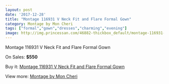 ```yaml
---
layout: post
date: '2017-12-28'
title: "Montage 116931 V Neck Fit and Flare Formal Gown"
category: Montage by Mon Cheri
tags: ["formal","gown","dresses","charming","evening"]
image: http://img.princessan.com/46882-thickbox_default/montage-116931-v-neck-fit-and-flare-formal-gown.jpg
---
```

Montage 116931 V Neck Fit and Flare Formal Gown

On Sales: **$550**
<a href="https://www.princessan.com/en/montage-by-mon-cheri/21413-montage-116931-v-neck-fit-and-flare-formal-gown.html"><amp-img layout="responsive" width="600" height="600" src="//img.princessan.com/46882-thickbox_default/montage-116931-v-neck-fit-and-flare-formal-gown.jpg" alt="Montage 116931 V Neck Fit and Flare Formal Gown 0" /></a>
<a href="https://www.princessan.com/en/montage-by-mon-cheri/21413-montage-116931-v-neck-fit-and-flare-formal-gown.html"><amp-img layout="responsive" width="600" height="600" src="//img.princessan.com/46884-thickbox_default/montage-116931-v-neck-fit-and-flare-formal-gown.jpg" alt="Montage 116931 V Neck Fit and Flare Formal Gown 1" /></a>
<a href="https://www.princessan.com/en/montage-by-mon-cheri/21413-montage-116931-v-neck-fit-and-flare-formal-gown.html"><amp-img layout="responsive" width="600" height="600" src="//img.princessan.com/46883-thickbox_default/montage-116931-v-neck-fit-and-flare-formal-gown.jpg" alt="Montage 116931 V Neck Fit and Flare Formal Gown 2" /></a>

Buy it: [Montage 116931 V Neck Fit and Flare Formal Gown](https://www.princessan.com/en/montage-by-mon-cheri/21413-montage-116931-v-neck-fit-and-flare-formal-gown.html "Montage 116931 V Neck Fit and Flare Formal Gown")

View more: [Montage by Mon Cheri](https://www.princessan.com/en/45-montage-by-mon-cheri "Montage by Mon Cheri")